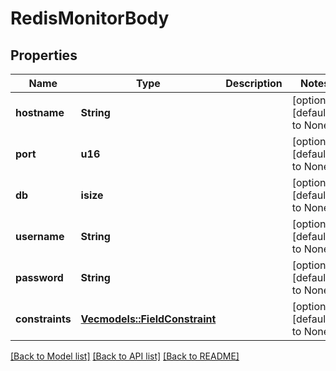 # RedisMonitorBody

## Properties
Name | Type | Description | Notes
------------ | ------------- | ------------- | -------------
**hostname** | **String** |  | [optional] [default to None]
**port** | **u16** |  | [optional] [default to None]
**db** | **isize** |  | [optional] [default to None]
**username** | **String** |  | [optional] [default to None]
**password** | **String** |  | [optional] [default to None]
**constraints** | [**Vec<models::FieldConstraint>**](FieldConstraint.md) |  | [optional] [default to None]

[[Back to Model list]](../README.md#documentation-for-models) [[Back to API list]](../README.md#documentation-for-api-endpoints) [[Back to README]](../README.md)


